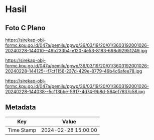 # Hasil

## Foto C Plano

https://sirekap-obj-formc.kpu.go.id/047a/pemilu/ppwp/36/03/19/20/01/3603192001026-20240228-144010--49b233b4-e120-4e53-8183-698d92951249.jpg

https://sirekap-obj-formc.kpu.go.id/047a/pemilu/ppwp/36/03/19/20/01/3603192001026-20240228-144125--f7cf1156-237d-429e-8779-49b4c6afee78.jpg

https://sirekap-obj-formc.kpu.go.id/047a/pemilu/ppwp/36/03/19/20/01/3603192001026-20240228-144038--5c113bbe-5917-4d74-9b8d-564ef7637c58.jpg


## Metadata

| Key        | Value               |
| ---------- | ------------------- |
| Time Stamp | 2024-02-28 15:00:00 |



